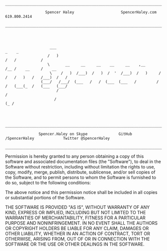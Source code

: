 
              _________________________________________________________________________________________________ 
                                                                                                  
                      Spencer Haley                     SpencerHaley.com                    619.800.2414          
              _________________________________________________________________________________________________ 
                  
                                                                                                                   
                                                                                                                   
                                                                                                                   
                        ___                                                _    _                                
                       /   )                                               /   /           /                     
                       \       __     __     __    __     __    ,__       /__ /    __     /    __                 
                        \    /   )  /___)  /   )  /  '  /___)  /   )     /   /   /   )   /   /___)  /   /         
                    (___/   /___/  (___   /   /  (___  (___   /         /   /   (___(_  /   (___   (___/         
                           /                                                                          /          
                          /                                                                       (_ /           
                                                                                                                  
                                                                                                                  
                                                                                                               
               _________________________________________________________________________________________________ 
   
                   Spencer.Haley on Skype              GitHub /SpencerHaley             Twitter @SpencerHaley   
               _________________________________________________________________________________________________ 
         
                                                                                                                         
Permission is hereby granted to any person obtaining a copy of this software and associated documentation files (the
"Software"), to deal in the Software without restriction, including without limitation the rights to use, copy, modify, merge, publish, distribute, sublicense, and/or sell copies of the Software, and to permit persons to whom the Software is furnished to do so, subject to the following conditions:

The above notice and this permission notice shall be included in all copies or substantial portions of the Software.

THE SOFTWARE IS PROVIDED "AS IS", WITHOUT WARRANTY OF ANY KIND, EXPRESS OR IMPLIED, INCLUDING BUT NOT LIMITED TO THE WARRANTIES OF MERCHANTABILITY, FITNESS FOR A PARTICULAR PURPOSE AND NONINFRINGEMENT. IN NO EVENT SHALL THE AUTHORS OR COPYRIGHT HOLDERS BE LIABLE FOR ANY CLAIM, DAMAGES OR OTHER LIABILITY, WHETHER IN AN ACTION OF CONTRACT, TORT OR OTHERWISE, ARISING FROM, OUT OF OR IN CONNECTION WITH THE SOFTWARE OR THE USE OR OTHER DEALINGS IN THE SOFTWARE.
